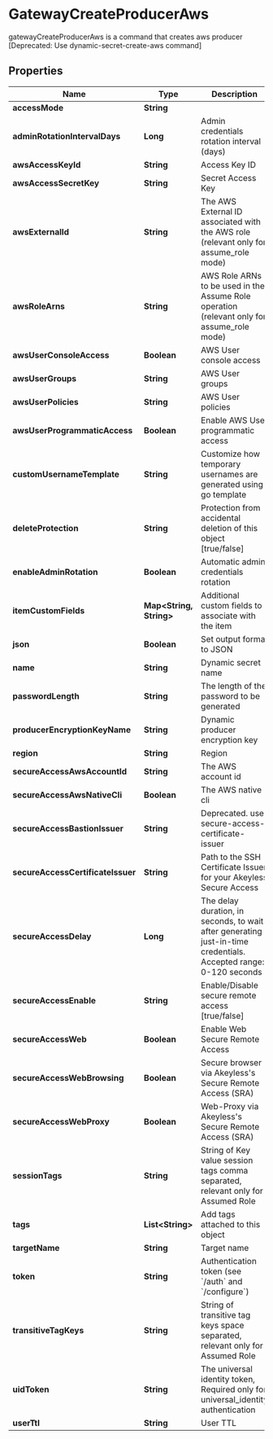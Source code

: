 

# GatewayCreateProducerAws

gatewayCreateProducerAws is a command that creates aws producer [Deprecated: Use dynamic-secret-create-aws command]

## Properties

| Name | Type | Description | Notes |
|------------ | ------------- | ------------- | -------------|
|**accessMode** | **String** |  |  [optional] |
|**adminRotationIntervalDays** | **Long** | Admin credentials rotation interval (days) |  [optional] |
|**awsAccessKeyId** | **String** | Access Key ID |  [optional] |
|**awsAccessSecretKey** | **String** | Secret Access Key |  [optional] |
|**awsExternalId** | **String** | The AWS External ID associated with the AWS role (relevant only for assume_role mode) |  [optional] |
|**awsRoleArns** | **String** | AWS Role ARNs to be used in the Assume Role operation (relevant only for assume_role mode) |  [optional] |
|**awsUserConsoleAccess** | **Boolean** | AWS User console access |  [optional] |
|**awsUserGroups** | **String** | AWS User groups |  [optional] |
|**awsUserPolicies** | **String** | AWS User policies |  [optional] |
|**awsUserProgrammaticAccess** | **Boolean** | Enable AWS User programmatic access |  [optional] |
|**customUsernameTemplate** | **String** | Customize how temporary usernames are generated using go template |  [optional] |
|**deleteProtection** | **String** | Protection from accidental deletion of this object [true/false] |  [optional] |
|**enableAdminRotation** | **Boolean** | Automatic admin credentials rotation |  [optional] |
|**itemCustomFields** | **Map&lt;String, String&gt;** | Additional custom fields to associate with the item |  [optional] |
|**json** | **Boolean** | Set output format to JSON |  [optional] |
|**name** | **String** | Dynamic secret name |  |
|**passwordLength** | **String** | The length of the password to be generated |  [optional] |
|**producerEncryptionKeyName** | **String** | Dynamic producer encryption key |  [optional] |
|**region** | **String** | Region |  [optional] |
|**secureAccessAwsAccountId** | **String** | The AWS account id |  [optional] |
|**secureAccessAwsNativeCli** | **Boolean** | The AWS native cli |  [optional] |
|**secureAccessBastionIssuer** | **String** | Deprecated. use secure-access-certificate-issuer |  [optional] |
|**secureAccessCertificateIssuer** | **String** | Path to the SSH Certificate Issuer for your Akeyless Secure Access |  [optional] |
|**secureAccessDelay** | **Long** | The delay duration, in seconds, to wait after generating just-in-time credentials. Accepted range: 0-120 seconds |  [optional] |
|**secureAccessEnable** | **String** | Enable/Disable secure remote access [true/false] |  [optional] |
|**secureAccessWeb** | **Boolean** | Enable Web Secure Remote Access |  [optional] |
|**secureAccessWebBrowsing** | **Boolean** | Secure browser via Akeyless&#39;s Secure Remote Access (SRA) |  [optional] |
|**secureAccessWebProxy** | **Boolean** | Web-Proxy via Akeyless&#39;s Secure Remote Access (SRA) |  [optional] |
|**sessionTags** | **String** | String of Key value session tags comma separated, relevant only for Assumed Role |  [optional] |
|**tags** | **List&lt;String&gt;** | Add tags attached to this object |  [optional] |
|**targetName** | **String** | Target name |  [optional] |
|**token** | **String** | Authentication token (see &#x60;/auth&#x60; and &#x60;/configure&#x60;) |  [optional] |
|**transitiveTagKeys** | **String** | String of transitive tag keys space separated, relevant only for Assumed Role |  [optional] |
|**uidToken** | **String** | The universal identity token, Required only for universal_identity authentication |  [optional] |
|**userTtl** | **String** | User TTL |  [optional] |



